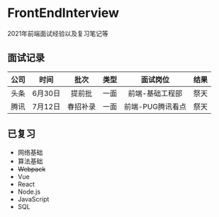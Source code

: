 # FrontEndInterview
2021年前端面试经验以及复习笔记等


## 面试记录

|公司|时间|批次|类型|面试岗位|结果|
|:----:|:----:|:----:|:----:|:----:|:----:|
|头条|6月30日|提前批|一面|前端-基础工程部|祭天|
|腾讯|7月12日|春招补录|一面|前端-PUG腾讯看点|祭天|


## 已复习

- 网络基础
- 算法基础
- ~~Webpack~~
- Vue
- React
- Node.js
- JavaScript
- SQL
